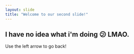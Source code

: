 ```yaml
---
layout: slide
title: "Welcome to our second slide!"
---
```

## I have no idea what i'm doing 😕 LMAO.
Use the left arrow to go back!
